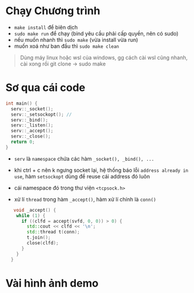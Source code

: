 
# Chạy Chương trình
* `make install` để biên dịch
* `sudo make run` để chạy (bind yêu cầu phải cấp quyền, nên có sudo)
* nếu muốn nhanh thì `sudo make` (vừa install vừa run)
* muốn xoá như ban đầu thì `sudo make clean`

> Dùng máy linux hoặc wsl của windows, gg cách cài wsl cũng nhanh, cài xong rồi git clone -> sudo make
# Sơ qua cái code
```c++
int main() {
  serv::_socket();
  serv::_setsockopt(); // 
  serv::_bind();
  serv::_listen();
  serv::_accept();
  serv::_close();
  return 0;
}
```
- `serv` là `namespace` chứa các hàm `_socket(), _bind(), ... `
-  khi ctrl + c nên k ngưng socket lại, hệ thống báo lỗi `address already in use`, hàm `setsockopt` dùng để reuse cái address đó luôn

- cái namespace đó trong thư viện `<tcpsock.h>` 
- xử lí `thread` trong hàm `_accept()`, hàm xử lí chính là `conn()`
```c++
   void _accept() {
    while (1) {
  	  if ((clfd = accept(svfd, 0, 0)) > 0) {
        std::cout << clfd << '\n';
        std::thread t(conn);
        t.join();
        close(clfd); 
      }
  	}
  }
  ```
# Vài hình ảnh demo